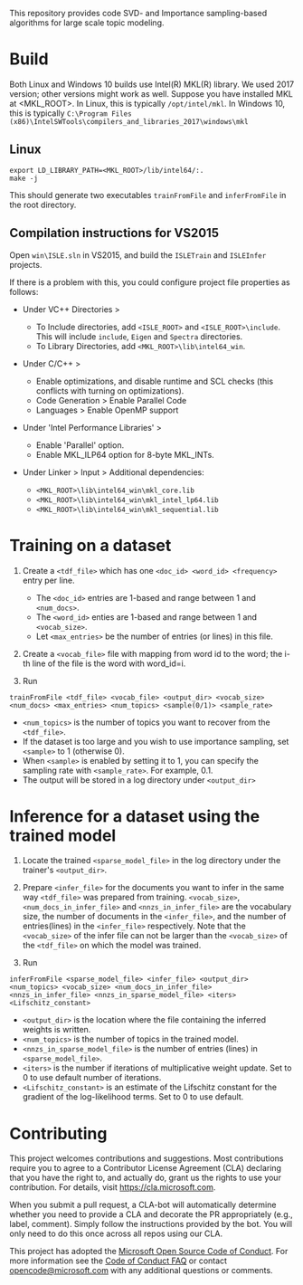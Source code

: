 This repository provides code SVD- and Importance sampling-based algorithms for large scale topic modeling.

# Build

Both Linux and Windows 10 builds use Intel(R) MKL(R) library. We used 2017 version; other versions might work as well.
Suppose you have installed MKL at <MKL_ROOT>. In Linux, this is typically `/opt/intel/mkl`.
In Windows 10, this is typically `C:\Program Files (x86)\IntelSWTools\compilers_and_libraries_2017\windows\mkl`

## Linux
```
export LD_LIBRARY_PATH=<MKL_ROOT>/lib/intel64/:.
make -j
```
This should generate two executables `trainFromFile` and `inferFromFile` in the root directory.


## Compilation instructions for VS2015

Open `win\ISLE.sln` in VS2015, and build the `ISLETrain` and `ISLEInfer` projects.  

If there is a problem with this, you could configure project file properties as follows:
* Under VC++ Directories >
  * To Include directories, add `<ISLE_ROOT>` and `<ISLE_ROOT>\include`. This will include `include`,  `Eigen` and `Spectra` directories.
  * To Library Directories, add `<MKL_ROOT>\lib\intel64_win`.

* Under C/C++ >
  * Enable optimizations, and disable runtime and SCL checks (this conflicts with turning on optimizations).
  * Code Generation > Enable Parallel Code
  * Languages > Enable OpenMP support

* Under 'Intel Performance Libraries' >
  * Enable 'Parallel' option.
  * Enable MKL_ILP64 option for 8-byte MKL_INTs.

* Under Linker > Input > Additional dependencies:
  * `<MKL_ROOT>\lib\intel64_win\mkl_core.lib`
  * `<MKL_ROOT>\lib\intel64_win\mkl_intel_lp64.lib`
  * `<MKL_ROOT>\lib\intel64_win\mkl_sequential.lib`

# Training on a dataset

1. Create a `<tdf_file>` which has one `<doc_id> <word_id> <frequency>` entry per line.
   * The `<doc_id>` entries are 1-based and range between 1 and `<num_docs>`. 
   * The `<word_id>` enties are 1-based and range between 1 and `<vocab_size>`.
   * Let `<max_entries>` be the number of entries (or lines) in this file.

2. Create a `<vocab_file>` file with mapping from word id to the word; the i-th line of the file is the word with word_id=i.

3. Run 
 ```
 trainFromFile <tdf_file> <vocab_file> <output_dir> <vocab_size> <num_docs> <max_entries> <num_topics> <sample(0/1)> <sample_rate>
 ```
   * `<num_topics>` is the number of topics you want to recover from the `<tdf_file>`.
   * If the dataset is too large and you wish to use importance sampling, set `<sample>` to 1 (otherwise 0).
   * When `<sample>` is enabled by setting it to 1, you can specify the sampling rate with `<sample_rate>`. For example, 0.1.
   * The output will be stored in a log directory under `<output_dir>`

# Inference for a dataset using the trained model

1. Locate the trained `<sparse_model_file>` in the log directory under the trainer's `<output_dir>`.

2. Prepare `<infer_file>` for the documents you want to infer in the same way `<tdf_file>` was prepared from training. `<vocab_size>`, `<num_docs_in_infer_file>` and  `<nnzs_in_infer_file>` are the vocabulary size, the number of documents in the `<infer_file>`, and
 the number of entries(lines) in the `<infer_file>` respectively. Note that the `<vocab_size>` of the infer file can not be larger than the `<vocab_size>` of the `<tdf_file>` on which the model was trained.

3. Run
```
inferFromFile <sparse_model_file> <infer_file> <output_dir> <num_topics> <vocab_size> <num_docs_in_infer_file> <nnzs_in_infer_file> <nnzs_in_sparse_model_file> <iters> <Lifschitz_constant>
```
   * `<output_dir>` is the location where the file containing the inferred weights is written.
   * `<num_topics>` is the number of topics in the trained model.
   * `<nnzs_in_sparse_model_file>` is the number of entries (lines) in `<sparse_model_file>`.
   * `<iters>` is the number if iterations of multiplicative weight update. Set to 0 to use default number of iterations.
   * `<Lifschitz_constant>` is an estimate of the Lifschitz constant for the gradient of the log-likelihood terms. Set to 0 to use default.


# Contributing

This project welcomes contributions and suggestions.  Most contributions require you to agree to a
Contributor License Agreement (CLA) declaring that you have the right to, and actually do, grant us
the rights to use your contribution. For details, visit https://cla.microsoft.com.

When you submit a pull request, a CLA-bot will automatically determine whether you need to provide
a CLA and decorate the PR appropriately (e.g., label, comment). Simply follow the instructions
provided by the bot. You will only need to do this once across all repos using our CLA.

This project has adopted the [Microsoft Open Source Code of Conduct](https://opensource.microsoft.com/codeofconduct/).
For more information see the [Code of Conduct FAQ](https://opensource.microsoft.com/codeofconduct/faq/) or
contact [opencode@microsoft.com](mailto:opencode@microsoft.com) with any additional questions or comments.
